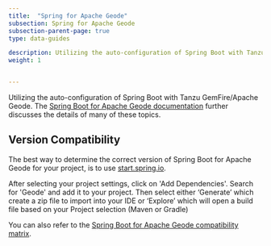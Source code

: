 ```yaml
---
title:  "Spring for Apache Geode"
subsection: Spring for Apache Geode
subsection-parent-page: true
type: data-guides

description: Utilizing the auto-configuration of Spring Boot with Tanzu GemFire and Apache Geode.
weight: 1


---
```


Utilizing the auto-configuration of Spring Boot with Tanzu GemFire/Apache Geode.  The [Spring Boot for Apache Geode documentation](https://docs.spring.io/spring-boot-data-geode-build/current/reference/html5/) further discusses the details of many of these topics.

## Version Compatibility
The best way to determine the correct version of Spring Boot for Apache Geode for your project, is to use [start.spring.io](https://start.spring.io/).

After selecting your project settings, click on 'Add Dependencies'. Search for 'Geode' and add it to your project. Then select either ‘Generate’ which create a zip file to import into your IDE or ‘Explore’ which will open a build file based on your Project selection (Maven or Gradle)

You can also refer to the [Spring Boot for Apache Geode compatibility matrix](https://github.com/spring-projects/spring-boot-data-geode/wiki/Spring-Boot-for-Apache-Geode-and-Pivotal-GemFire-Version-Compatibility-Matrix#version-compatibility-matrix). 

  